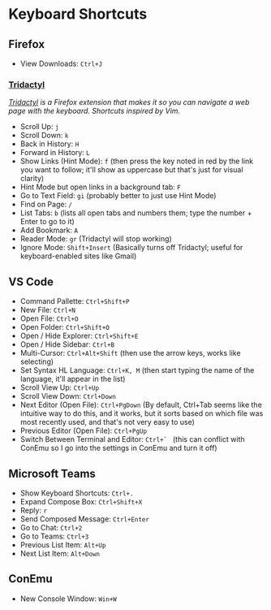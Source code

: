 # Keyboard Shortcuts

## Firefox

- View Downloads: `Ctrl+J`

### [Tridactyl]

*[Tridactyl] is a Firefox extension that makes it so you can navigate a web page with the keyboard. Shortcuts inspired by Vim.*

- Scroll Up: `j`
- Scroll Down: `k`
- Back in History: `H`
- Forward in History: `L`
- Show Links (Hint Mode): `f` (then press the key noted in red by the link you want to follow; it'll show as uppercase but that's just for visual clarity)
- Hint Mode but open links in a background tab: `F`
- Go to Text Field: `gi` (probably better to just use Hint Mode)
- Find on Page: `/`
- List Tabs: `b` (lists all open tabs and numbers them; type the number + Enter to go to it)
- Add Bookmark: `A`
- Reader Mode: `gr` (Tridactyl will stop working)
- Ignore Mode: `Shift+Insert` (Basically turns off Tridactyl; useful for keyboard-enabled sites like Gmail)

## VS Code

- Command Pallette: `Ctrl+Shift+P`
- New File: `Ctrl+N`
- Open File: `Ctrl+O`
- Open Folder: `Ctrl+Shift+O`
- Open / Hide Explorer: `Ctrl+Shift+E`
- Open / Hide Sidebar: `Ctrl+B`
- Multi-Cursor: `Ctrl+Alt+Shift` (then use the arrow keys, works like selecting)
- Set Syntax HL Language: `Ctrl+K, M` (then start typing the name of the language, it'll appear in the list)
- Scroll View Up: `Ctrl+Up`
- Scroll View Down: `Ctrl+Down`
- Next Editor (Open File): `Ctrl+PgDown` (By default, Ctrl+Tab seems like the intuitive way to do this, and it works, but it sorts based on which file was most recently used, and that's not very easy to use)
- Previous Editor (Open File): `Ctrl+PgUp`
- Switch Between Terminal and Editor: ``Ctrl+` `` (this can conflict with ConEmu so I go into the settings in ConEmu and turn it off)

## Microsoft Teams

- Show Keyboard Shortcuts: `Ctrl+.`
- Expand Compose Box: `Ctrl+Shift+X`
- Reply: `r`
- Send Composed Message: `Ctrl+Enter`
- Go to Chat: `Ctrl+2`
- Go to Teams: `Ctrl+3`
- Previous List Item: `Alt+Up`
- Next List Item: `Alt+Down`

## ConEmu

- New Console Window: `Win+W`

[Tridactyl]: https://github.com/tridactyl/tridactyl
